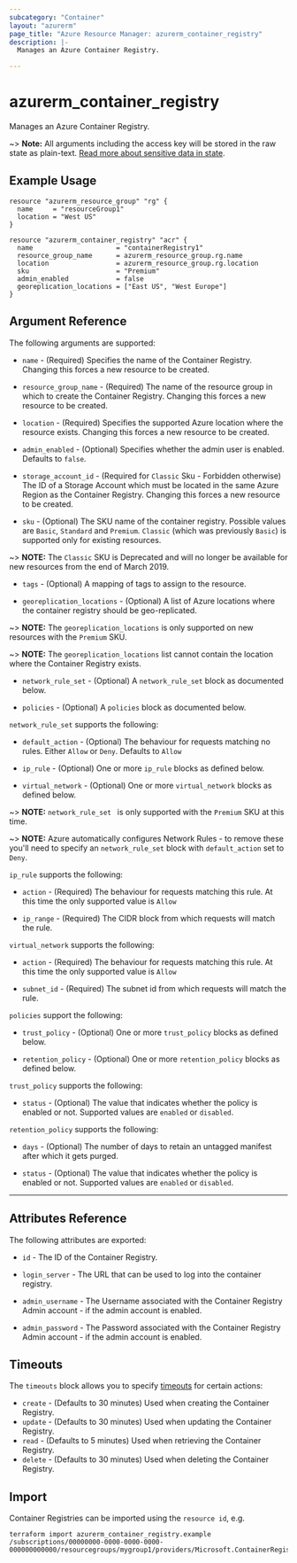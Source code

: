 ```yaml
---
subcategory: "Container"
layout: "azurerm"
page_title: "Azure Resource Manager: azurerm_container_registry"
description: |-
  Manages an Azure Container Registry.

---
```


# azurerm_container_registry

Manages an Azure Container Registry.

~> **Note:** All arguments including the access key will be stored in the raw state as plain-text.
[Read more about sensitive data in state](/docs/state/sensitive-data.html).

## Example Usage

```hcl
resource "azurerm_resource_group" "rg" {
  name     = "resourceGroup1"
  location = "West US"
}

resource "azurerm_container_registry" "acr" {
  name                     = "containerRegistry1"
  resource_group_name      = azurerm_resource_group.rg.name
  location                 = azurerm_resource_group.rg.location
  sku                      = "Premium"
  admin_enabled            = false
  georeplication_locations = ["East US", "West Europe"]
}
```

## Argument Reference

The following arguments are supported:

* `name` - (Required) Specifies the name of the Container Registry. Changing this forces a new resource to be created.

* `resource_group_name` - (Required) The name of the resource group in which to create the Container Registry. Changing this forces a new resource to be created.

* `location` - (Required) Specifies the supported Azure location where the resource exists. Changing this forces a new resource to be created.

* `admin_enabled` - (Optional) Specifies whether the admin user is enabled. Defaults to `false`.

* `storage_account_id` - (Required for `Classic` Sku - Forbidden otherwise) The ID of a Storage Account which must be located in the same Azure Region as the Container Registry.  Changing this forces a new resource to be created.

* `sku` - (Optional) The SKU name of the container registry. Possible values are  `Basic`, `Standard` and `Premium`. `Classic` (which was previously `Basic`) is supported only for existing resources.

~> **NOTE:** The `Classic` SKU is Deprecated and will no longer be available for new resources from the end of March 2019.

* `tags` - (Optional) A mapping of tags to assign to the resource.

* `georeplication_locations` - (Optional) A list of Azure locations where the container registry should be geo-replicated.

~> **NOTE:** The `georeplication_locations` is only supported on new resources with the `Premium` SKU.

~> **NOTE:** The `georeplication_locations` list cannot contain the location where the Container Registry exists.

* `network_rule_set` - (Optional) A `network_rule_set` block as documented below.

* `policies` - (Optional) A `policies` block as documented below.

`network_rule_set` supports the following:

* `default_action` - (Optional) The behaviour for requests matching no rules. Either `Allow` or `Deny`. Defaults to `Allow`

* `ip_rule` - (Optional) One or more `ip_rule` blocks as defined below.

* `virtual_network` - (Optional) One or more `virtual_network` blocks as defined below.

~> **NOTE:** `network_rule_set ` is only supported with the `Premium` SKU at this time.

~> **NOTE:** Azure automatically configures Network Rules - to remove these you'll need to specify an `network_rule_set` block with `default_action` set to `Deny`.

`ip_rule` supports the following:

* `action` - (Required) The behaviour for requests matching this rule. At this time the only supported value is `Allow`

* `ip_range` - (Required) The CIDR block from which requests will match the rule.

`virtual_network` supports the following:

* `action` - (Required) The behaviour for requests matching this rule. At this time the only supported value is `Allow`

* `subnet_id` - (Required) The subnet id from which requests will match the rule.

`policies` support the following:

* `trust_policy` - (Optional) One or more `trust_policy` blocks as defined below.

* `retention_policy` - (Optional) One or more `retention_policy` blocks as defined below.

`trust_policy` supports the following:

* `status` - (Optional) The value that indicates whether the policy is enabled or not. Supported values are `enabled` or `disabled`.

`retention_policy` supports the following:

* `days` - (Optional) The number of days to retain an untagged manifest after which it gets purged.

* `status` - (Optional) The value that indicates whether the policy is enabled or not. Supported values are `enabled` or `disabled`.

---
## Attributes Reference

The following attributes are exported:

* `id` - The ID of the Container Registry.

* `login_server` - The URL that can be used to log into the container registry.

* `admin_username` - The Username associated with the Container Registry Admin account - if the admin account is enabled.

* `admin_password` - The Password associated with the Container Registry Admin account - if the admin account is enabled.

## Timeouts

The `timeouts` block allows you to specify [timeouts](https://www.terraform.io/docs/configuration/resources.html#timeouts) for certain actions:

* `create` - (Defaults to 30 minutes) Used when creating the Container Registry.
* `update` - (Defaults to 30 minutes) Used when updating the Container Registry.
* `read` - (Defaults to 5 minutes) Used when retrieving the Container Registry.
* `delete` - (Defaults to 30 minutes) Used when deleting the Container Registry.

## Import

Container Registries can be imported using the `resource id`, e.g.

```shell
terraform import azurerm_container_registry.example /subscriptions/00000000-0000-0000-0000-000000000000/resourcegroups/mygroup1/providers/Microsoft.ContainerRegistry/registries/myregistry1
```
